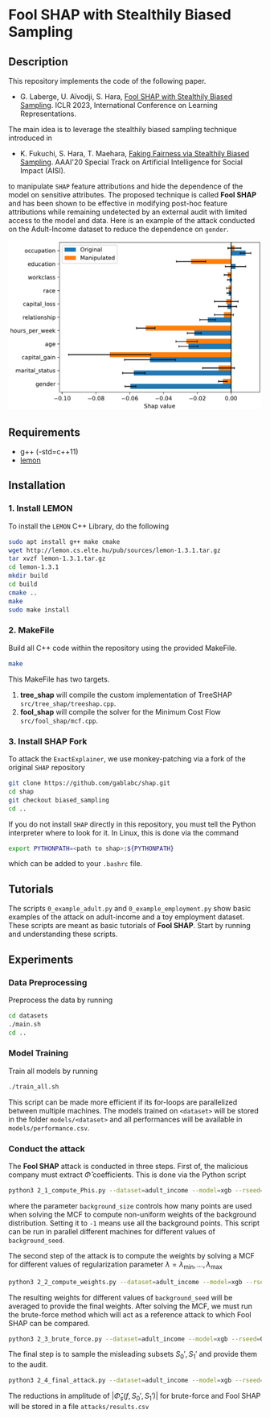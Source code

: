 # Fool SHAP with Stealthily Biased Sampling

## Description

This repository implements the code of the following paper.

* G. Laberge, U. Aïvodji, S. Hara, [Fool SHAP with Stealthily Biased Sampling](https://arxiv.org/abs/1901.08291). ICLR 2023,
International Conference on Learning Representations.

The main idea is to leverage the stealthily biased sampling technique introduced in

* K. Fukuchi, S. Hara, T. Maehara, [Faking Fairness via Stealthily Biased Sampling](https://arxiv.org/abs/1901.08291). AAAI'20 Special Track on Artificial Intelligence for Social Impact (AISI).

to manipulate `SHAP` feature attributions and hide the dependence
of the model on sensitive attributes. The proposed technique is
called **Fool SHAP** and has been shown to be effective in
modifying post-hoc feature attributions while remaining
undetected by an external audit with limited access to the model
and data. Here is an example of the attack conducted on the
Adult-Income dataset to reduce the dependence on `gender`.

![logo](Images/attack_logo.png)

## Requirements

- g++ (-std=c++11)
- [lemon](https://lemon.cs.elte.hu/trac/lemon/)

## Installation

### 1. Install LEMON

To install the ``LEMON`` C++ Library, do the following

```sh
sudo apt install g++ make cmake 
wget http://lemon.cs.elte.hu/pub/sources/lemon-1.3.1.tar.gz
tar xvzf lemon-1.3.1.tar.gz
cd lemon-1.3.1
mkdir build
cd build
cmake ..
make
sudo make install
```

### 2. MakeFile

Build all C++ code within the repository
using the provided MakeFile.

```sh
make
```

This MakeFile has two targets.

1. **tree_shap** will compile the custom implementation of TreeSHAP `src/tree_shap/treeshap.cpp`.
2. **fool_shap** will compile the solver for the
        Minimum Cost Flow `src/fool_shap/mcf.cpp`.

### 3. Install SHAP Fork

To attack the `ExactExplainer`, we use monkey-patching via a fork 
of the original `SHAP` repository

```sh
git clone https://github.com/gablabc/shap.git
cd shap
git checkout biased_sampling
cd ..
```

If you do not install `SHAP` directly in this repository,
you must tell the Python interpreter where to look for it.
In Linux, this is done via the command

```sh
export PYTHONPATH=<path to shap>:${PYTHONPATH}
```

which can be added to your `.bashrc` file.

## Tutorials

The scripts `0_example_adult.py` and `0_example_employment.py` show basic examples of the attack on adult-income
and a toy employment dataset. These scripts are meant as basic tutorials of **Fool SHAP**. Start by running and understanding these scripts.

## Experiments

### Data Preprocessing

Preprocess the data by running

```sh
cd datasets
./main.sh
cd ..
```

### Model Training

Train all models by running

```sh
./train_all.sh
```

This script can be made more efficient if its for-loops are parallelized between multiple machines. The models trained on
`<dataset>` will be stored in the folder `models/<dataset>` and all performances will be available
in `models/performance.csv`.

### Conduct the attack

The **Fool SHAP** attack is conducted in three steps. First of, the malicious company must extract $\hat{\Phi}$ coefficients. This is done via the Python script

```sh
python3 2_1_compute_Phis.py --dataset=adult_income --model=xgb --rseed=0 --background_size=<custom> --background_seed=<custom>
```

where the parameter ``background_size`` controls how many points are used when solving the MCF to compute non-uniform weights of
the background distribution. Setting it to `-1` means use all the background points. This script can be run in parallel different machines for different values of ``background_seed``.

The second step of the attack is to compute the weights by solving a MCF for different values of regularization parameter $\lambda=\lambda_\text{min},\ldots,\lambda_\text{max}$

```sh
python3 2_2_compute_weights.py --dataset=adult_income --model=xgb --rseed=0 --background_size=<custom> --background_seed=<custom> --min_log=-1 --max_log=2
```

The resulting weights for different values of ``background_seed`` will be averaged to provide the final weights. After solving the MCF, we must run the brute-force method which will act as a reference attack to which Fool SHAP can be compared.

```sh
python3 2_3_brute_force.py --dataset=adult_income --model=xgb --rseed=0 --background_size=<custom> --background_seed=<custom> 
```

The final step is to sample the misleading subsets $S_0',S_1'$ and provide them to the audit.

```sh
python3 2_4_final_attack.py --dataset=adult_income --model=xgb --rseed=0 --background_size=<custom> --save
```

The reductions in amplitude of $|\hat{\Phi}_s(f, S_0', S_1')|$ for
brute-force and Fool SHAP will be stored in a file
`attacks/results.csv`
